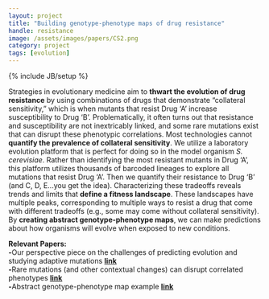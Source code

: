 ```yaml
---
layout: project
title: "Building genotype-phenotype maps of drug resistance"
handle: resistance
image: /assets/images/papers/CS2.png
category: project
tags: [evolution]
---
```

{% include JB/setup %}

Strategies in evolutionary medicine aim to <b>thwart the evolution of drug resistance</b> by using combinations of drugs that demonstrate “collateral sensitivity,” which is when mutants that resist Drug ‘A’ increase susceptibility to Drug ‘B’. Problematically, it often turns out that resistance and susceptibility are not inextricably linked, and some rare mutations exist that can disrupt these phenotypic correlations. Most technologies cannot <b>quantify the prevalence of collateral sensitivity</b>. We utilize a laboratory evolution platform that is perfect for doing so in the model organism <i>S. cerevisiae</i>. Rather than identifying the most resistant mutants in Drug ‘A’, this platform utilizes thousands of barcoded lineages to explore all mutations that resist Drug ‘A’. Then we quantify their resistance to Drug ‘B’ (and C, D, E...you get the idea). Characterizing these tradeoffs reveals trends and limits that <b>define a fitness landscape</b>. These landscapes have multiple peaks, corresponding to multiple ways to resist a drug that come with different tradeoffs (e.g., some may come without collateral sensitivity). By <b>creating abstract genotype-phenotype maps</b>, we can make predictions about how organisms will evolve when exposed to new conditions. 

<b>Relevant Papers:</b><br>
<b>-</b>Our perspective piece on the challenges of predicting evolution and studying adaptive mutations <b>[link](https://kgslab.org/papers/paper/adaptation-challenges)</b><br>
<b>-</b>Rare mutations (and other contextual changes) can disrupt correlated phenotypes <b>[link](https://kgslab.org/papers/paper/extent-of-pleiotropy)</b><br>
<b>-</b>Abstract genotype-phenotype map example <b>[link](https://kgslab.org/papers/paper/local-modularity-global-pleiotropy)</b>
